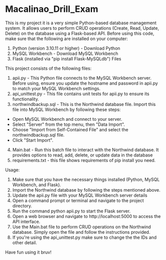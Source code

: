 # Macalinao_Drill_Exam
This is my project it is a very simple Python-based database management system. It allows users to perform CRUD operations (Create, Read, Update, Delete) on the database using a Flask-based API.
Before using this code, make sure that the following are installed on your computer:
1.	Python (version 3.10.11 or higher) - Download Python
2.	MySQL Workbench - Download MySQL Workbench
3.	Flask (installed via "pip install Flask-MySQLdb") Files

This project consists of the following files:
1.	apii.py - This Python file connects to the MySQL Workbench server. Before using, ensure you update the hostname and password in apii.py to match your MySQL Workbench settings.
2.	api_unittest.py - This file contains unit tests for apii.py to ensure its functionality.
3.	northwindbackup.sql - This is the Northwind database file. Import this file into MySQL Workbench by following these steps:
-	Open MySQL Workbench and connect to your server.
-	Select "Server" from the top menu, then "Data Import".
-	Choose "Import from Self-Contained File" and select the northwindbackup.sql file.
-	Click "Start Import".
4.	Main.bat - Run this batch file to interact with the Northwind database. It provides options to read, add, delete, or update data in the database
5.  requirements.txt - this file shows requirements of pip install you need.

Usage:
1.	Make sure that you have the necessary things installed (Python, MySQL Workbench, and Flask).
2.	Import the Northwind database by following the steps mentioned above.
3.	Update the apii.py file with your MySQL Workbench server details
4.	Open a command prompt or terminal and navigate to the project directory.
5.	Run the command python apii.py to start the Flask server.
6.	Open a web browser and navigate to http://localhost:5000 to access the API interface.
7.	Use the Main.bat file to perform CRUD operations on the Northwind database. Simply open the file and follow the instructions provided.
8.	If you're using the api_unittest.py make sure to change the the IDs and other detail. 

Have fun using it bruv!
